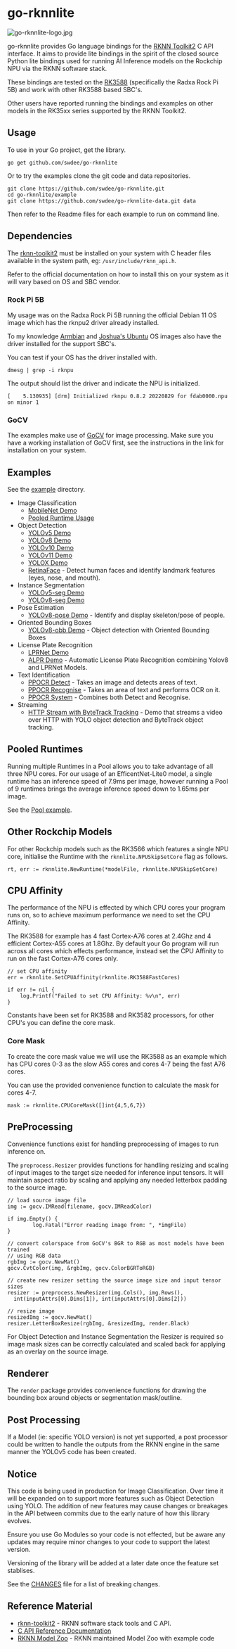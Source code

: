 
# go-rknnlite


![go-rknnlite-logo.jpg](go-rknnlite-logo.jpg)

go-rknnlite provides Go language bindings for the [RKNN Toolkit2](https://github.com/airockchip/rknn-toolkit2/tree/master)
C API interface.  It aims to provide lite bindings in the spirit of the closed source
Python lite bindings used for running AI Inference models on the Rockchip NPU 
via the RKNN software stack.

These bindings are tested on the [RK3588](https://www.rock-chips.com/a/en/products/RK35_Series/2022/0926/1660.html)
(specifically the Radxa Rock Pi 5B) and work with other RK3588 based SBC's.

Other users have reported running the bindings and examples on other models in 
the RK35xx series supported by the RKNN Toolkit2.


## Usage

To use in your Go project, get the library.
```
go get github.com/swdee/go-rknnlite
```

Or to try the examples clone the git code and data repositories.  
```
git clone https://github.com/swdee/go-rknnlite.git
cd go-rknnlite/example
git clone https://github.com/swdee/go-rknnlite-data.git data
```

Then refer to the Readme files for each example to run on command line.


## Dependencies

The [rknn-toolkit2](https://github.com/airockchip/rknn-toolkit2) must be installed on 
your system with C header files available in the system path, eg: `/usr/include/rknn_api.h`.

Refer to the official documentation on how to install this on your system as it
will vary based on OS and SBC vendor.

### Rock Pi 5B

My usage was on the Radxa Rock Pi 5B running the official Debian 11 OS image which
has the rknpu2 driver already installed.

To my knowledge [Armbian](https://www.armbian.com/) and 
[Joshua's Ubuntu](https://github.com/Joshua-Riek/ubuntu-rockchip/) 
OS images also have the driver installed for the support SBC's.

You can test if your OS has the driver installed with.
```
dmesg | grep -i rknpu
```

The output should list the driver and indicate the NPU is initialized.
```
[    5.130935] [drm] Initialized rknpu 0.8.2 20220829 for fdab0000.npu on minor 1
```

### GoCV

The examples make use of [GoCV](https://gocv.io/) for image processing.  Make sure
you have a working installation of GoCV first, see the instructions in the link
for installation on your system.



## Examples

See the [example](example) directory.

* Image Classification
  * [MobileNet Demo](example/mobilenet)
  * [Pooled Runtime Usage](example/pool)
* Object Detection
  * [YOLOv5 Demo](example/yolov5)  
  * [YOLOv8 Demo](example/yolov8)
  * [YOLOv10 Demo](example/yolov10)
  * [YOLOv11 Demo](example/yolov11) 
  * [YOLOX Demo](example/yolox) 
  * [RetinaFace](example/retinaface) - Detect human faces and identify landmark features (eyes, nose, and mouth).
* Instance Segmentation
  * [YOLOv5-seg Demo](example/yolov5-seg)
  * [YOLOv8-seg Demo](example/yolov8-seg)
* Pose Estimation
  * [YOLOv8-pose Demo](example/yolov8-pose) - Identify and display skeleton/pose of people.
* Oriented Bounding Boxes
  * [YOLOv8-obb Demo](example/yolov8-obb) - Object detection with Oriented Bounding Boxes
* License Plate Recognition
  * [LPRNet Demo](example/lprnet) 
  * [ALPR Demo](example/alpr) - Automatic License Plate Recognition combining Yolov8 and LPRNet Models.
* Text Identification
  * [PPOCR Detect](example/ppocr#ppocr-detect) - Takes an image and detects areas of text.
  * [PPOCR Recognise](example/ppocr#ppocr-recognise) - Takes an area of text and performs OCR on it.
  * [PPOCR System](example/ppocr#ppocr-system) - Combines both Detect and Recognise.
* Streaming
  * [HTTP Stream with ByteTrack Tracking](example/stream) - Demo that streams a video over HTTP with YOLO object detection and ByteTrack object tracking.  


## Pooled Runtimes

Running multiple Runtimes in a Pool allows you to take advantage of all three
NPU cores.  For our usage of an EfficentNet-Lite0 model, a single runtime has
an inference speed of 7.9ms per image, however running a Pool of 9 runtimes brings
the average inference speed down to 1.65ms per image.

See the [Pool example](example/pool).


## Other Rockchip Models

For other Rockchip models such as the RK3566 which features a single NPU core, initialise
the Runtime with the `rknnlite.NPUSkipSetCore` flag as follows.

```
rt, err := rknnlite.NewRuntime(*modelFile, rknnlite.NPUSkipSetCore)
```


## CPU Affinity

The performance of the NPU is effected by which CPU cores your program runs on, so
to achieve maximum performance we need to set the CPU Affinity.

The RK3588 for example has 4 fast Cortex-A76 cores at 2.4Ghz and 4 efficient
Cortex-A55 cores at 1.8Ghz.  By default your Go program will run across all cores
which effects performance, instead set the CPU Affinity to run on the fast Cortex-A76
cores only.

```
// set CPU affinity
err = rknnlite.SetCPUAffinity(rknnlite.RK3588FastCores)
	
if err != nil {
	log.Printf("Failed to set CPU Affinity: %v\n", err)
}
```

Constants have been set for RK3588 and RK3582 processors, for other CPU's you
can define the core mask.



### Core Mask

To create the core mask value we will use the RK3588 as an example which has 
CPU cores 0-3 as the slow A55 cores and cores 4-7 being the fast A76 cores.

You can use the provided convenience function to calculate the mask for cores 4-7.

```
mask := rknnlite.CPUCoreMask([]int{4,5,6,7})
```


## PreProcessing

Convenience functions exist for handling preprocessing of images to run inference on. 

The `preprocess.Resizer` provides functions for handling resizing and scaling of input
images to the target size needed for inference input tensors.  It will maintain
aspect ratio by scaling and applying any needed letterbox padding to the source image.

```
// load source image file
img := gocv.IMRead(filename, gocv.IMReadColor)

if img.Empty() {
		log.Fatal("Error reading image from: ", *imgFile)
}

// convert colorspace from GoCV's BGR to RGB as most models have been trained
// using RGB data 
rgbImg := gocv.NewMat()
gocv.CvtColor(img, &rgbImg, gocv.ColorBGRToRGB)

// create new resizer setting the source image size and input tensor sizes
resizer := preprocess.NewResizer(img.Cols(), img.Rows(),
  int(inputAttrs[0].Dims[1]), int(inputAttrs[0].Dims[2]))

// resize image
resizedImg := gocv.NewMat()
resizer.LetterBoxResize(rgbImg, &resizedImg, render.Black)
```

For Object Detection and Instance Segmentation the Resizer is required so 
image mask sizes can be correctly calculated and scaled back for applying as 
an overlay on the source image.


## Renderer

The `render` package provides convenience functions for drawing the bounding box
around objects or segmentation mask/outline.


## Post Processing

If a Model (ie: specific YOLO version) is not yet supported, a post processor 
could be written to handle the outputs from the RKNN engine in the same manner the
YOLOv5 code has been created.   


## Notice

This code is being used in production for Image Classification.  Over time it will be expanded
on to support more features such as Object Detection using YOLO.   The addition of
new features may cause changes or breakages in the API between commits due to the
early nature of how this library evolves.

Ensure you use Go Modules so your code is not effected, but be aware any updates may
require minor changes to your code to support the latest version.

Versioning of the library will be added at a later date once the feature set stablises.

See the [CHANGES](CHANGES.md) file for a list of breaking changes.



## Reference Material

* [rknn-toolkit2](https://github.com/airockchip/rknn-toolkit2) - RKNN software stack
tools and C API.
* [C API Reference Documentation](https://github.com/airockchip/rknn-toolkit2/blob/master/doc/04_Rockchip_RKNPU_API_Reference_RKNNRT_V2.0.0beta0_EN.pdf)
* [RKNN Model Zoo](https://github.com/airockchip/rknn_model_zoo/tree/main/examples) - RKNN maintained Model Zoo with example code
